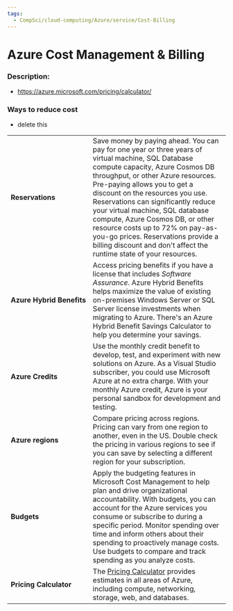 ```yaml
---
tags:
  - CompSci/cloud-computing/Azure/service/Cost-Billing
---
```

# Azure Cost Management & Billing
### Description:
- https://azure.microsoft.com/pricing/calculator/
### Ways to reduce cost
- delete this

|                           |                                                                                                                                                                                                                                                                                                                                                                                                                                                                                                            |
| ------------------------- | ---------------------------------------------------------------------------------------------------------------------------------------------------------------------------------------------------------------------------------------------------------------------------------------------------------------------------------------------------------------------------------------------------------------------------------------------------------------------------------------------------------- |
| **Reservations**          | Save money by paying ahead. You can pay for one year or three years of virtual machine, SQL Database compute capacity, Azure Cosmos DB throughput, or other Azure resources. Pre-paying allows you to get a discount on the resources you use. Reservations can significantly reduce your virtual machine, SQL database compute, Azure Cosmos DB, or other resource costs up to 72% on pay-as-you-go prices. Reservations provide a billing discount and don't affect the runtime state of your resources. |
| **Azure Hybrid Benefits** | Access pricing benefits if you have a license that includes _Software Assurance_. Azure Hybrid Benefits helps maximize the value of existing on-premises Windows Server or SQL Server license investments when migrating to Azure. There's an Azure Hybrid Benefit Savings Calculator to help you determine your savings.                                                                                                                                                                                  |
| **Azure Credits**         | Use the monthly credit benefit to develop, test, and experiment with new solutions on Azure. As a Visual Studio subscriber, you could use Microsoft Azure at no extra charge. With your monthly Azure credit, Azure is your personal sandbox for development and testing.                                                                                                                                                                                                                                  |
| **Azure regions**         | Compare pricing across regions. Pricing can vary from one region to another, even in the US. Double check the pricing in various regions to see if you can save by selecting a different region for your subscription.                                                                                                                                                                                                                                                                                     |
| **Budgets**               | Apply the budgeting features in Microsoft Cost Management to help plan and drive organizational accountability. With budgets, you can account for the Azure services you consume or subscribe to during a specific period. Monitor spending over time and inform others about their spending to proactively manage costs. Use budgets to compare and track spending as you analyze costs.                                                                                                                  |
| **Pricing Calculator**    | The [Pricing Calculator](https://azure.microsoft.com/pricing/calculator/) provides estimates in all areas of Azure, including compute, networking, storage, web, and databases.                                                                                                                                                                                                                                                                                                                            |

